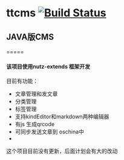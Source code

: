 # ttcms [![Build Status](https://travis-ci.org/feiyan35488/ttcms.png?branch=master)](https://travis-ci.org/feiyan35488/ttcms)
## JAVA版CMS 
=====

#### 该项目使用nutz-extends 框架开发

目前有功能：
  * 文章管理和发文章
  * 分类管理
  * 标签管理
  * 支持kindEditor和markdown两种编辑器
  * 有js 生成qrcode
  * 可同步发送文章到 oschina中
  * 
这个项目目前没有更新，后面计划会有大的改动
